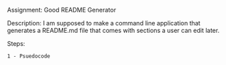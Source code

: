 Assignment: Good README Generator

Description: I am supposed to make a command line application that generates a README.md file that comes with sections a user can edit later.

Steps:

    1 - Psuedocode
    
